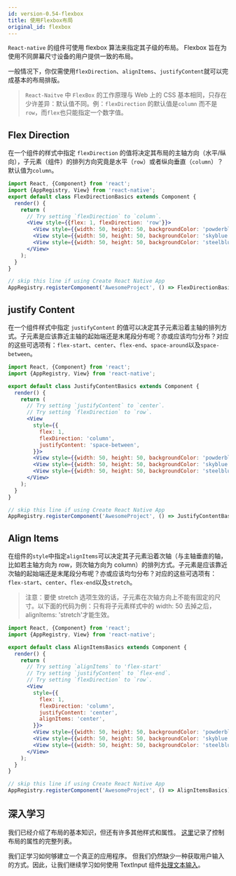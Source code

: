 ```yaml
---
id: version-0.54-flexbox
title: 使用Flexbox布局
original_id: flexbox
---
```


`React-native` 的组件可使用 flexbox 算法来指定其子级的布局。 Flexbox 旨在为使用不同屏幕尺寸设备的用户提供一致的布局。

一般情况下，你仅需使用`flexDirection`、`alignItems`、`justifyContent`就可以完成基本的布局排版。

> `React-Naitve` 中 `FlexBox` 的工作原理与 Web 上的 CSS 基本相同，只存在少许差异：默认值不同。例：`flexDirection` 的默认值是`column` 而不是 `row`，而`flex`也只能指定一个数字值。

## Flex Direction

在一个组件的样式中指定 `flexDirection` 的值将决定其布局的主轴方向（水平/纵向），子元素（组件）的排列方向究竟是水平（`row`）或者纵向垂直（`column`）？默认值为`column`。

```jsx
import React, {Component} from 'react';
import {AppRegistry, View} from 'react-native';
export default class FlexDirectionBasics extends Component {
  render() {
    return (
      // Try setting `flexDirection` to `column`.
      <View style={{flex: 1, flexDirection: 'row'}}>
        <View style={{width: 50, height: 50, backgroundColor: 'powderblue'}} />
        <View style={{width: 50, height: 50, backgroundColor: 'skyblue'}} />
        <View style={{width: 50, height: 50, backgroundColor: 'steelblue'}} />
      </View>
    );
  }
}

// skip this line if using Create React Native App
AppRegistry.registerComponent('AwesomeProject', () => FlexDirectionBasics);
```

## justify Content

在一个组件样式中指定 `justifyContent` 的值可以决定其子元素沿着主轴的排列方式。子元素是应该靠近主轴的起始端还是末尾段分布呢？亦或应该均匀分布？对应的这些可选项有：`flex-start`、`center`、`flex-end`、`space-around`以及`space-between`。

```jsx
import React, {Component} from 'react';
import {AppRegistry, View} from 'react-native';

export default class JustifyContentBasics extends Component {
  render() {
    return (
      // Try setting `justifyContent` to `center`.
      // Try setting `flexDirection` to `row`.
      <View
        style={{
          flex: 1,
          flexDirection: 'column',
          justifyContent: 'space-between',
        }}>
        <View style={{width: 50, height: 50, backgroundColor: 'powderblue'}} />
        <View style={{width: 50, height: 50, backgroundColor: 'skyblue'}} />
        <View style={{width: 50, height: 50, backgroundColor: 'steelblue'}} />
      </View>
    );
  }
}

// skip this line if using Create React Native App
AppRegistry.registerComponent('AwesomeProject', () => JustifyContentBasics);
```

## Align Items

在组件的`style`中指定`alignItems`可以决定其子元素沿着次轴（与主轴垂直的轴，比如若主轴方向为 row，则次轴方向为 column）的排列方式。子元素是应该靠近次轴的起始端还是末尾段分布呢？亦或应该均匀分布？对应的这些可选项有：`flex-start`、`center`、`flex-end`以及`stretch`。

> 注意：要使 stretch 选项生效的话，子元素在次轴方向上不能有固定的尺寸。以下面的代码为例：只有将子元素样式中的 width: 50 去掉之后，alignItems: 'stretch'才能生效。

```jsx
import React, {Component} from 'react';
import {AppRegistry, View} from 'react-native';

export default class AlignItemsBasics extends Component {
  render() {
    return (
      // Try setting `alignItems` to 'flex-start'
      // Try setting `justifyContent` to `flex-end`.
      // Try setting `flexDirection` to `row`.
      <View
        style={{
          flex: 1,
          flexDirection: 'column',
          justifyContent: 'center',
          alignItems: 'center',
        }}>
        <View style={{width: 50, height: 50, backgroundColor: 'powderblue'}} />
        <View style={{width: 50, height: 50, backgroundColor: 'skyblue'}} />
        <View style={{width: 50, height: 50, backgroundColor: 'steelblue'}} />
      </View>
    );
  }
}

// skip this line if using Create React Native App
AppRegistry.registerComponent('AwesomeProject', () => AlignItemsBasics);
```

## 深入学习

我们已经介绍了布局的基本知识，但还有许多其他样式和属性。 [这里](https://facebook.github.io/react-native/docs/0.54/layout-props.html)记录了控制布局的属性的完整列表。

我们正学习如何够建立一个真正的应用程序。 但我们仍然缺少一种获取用户输入的方式。因此，让我们继续学习如何使用 TextInput 组件[处理文本输入](handling-text-input.md)。
